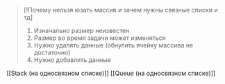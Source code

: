 >[!Почему нельзя юзать массив и зачем нужны связные списки и тд]
>1. Изначально размер неизвестен
>2. Размер во время задачи может изменяться
>3. Нужно удалять данные (обнулить ячейку массива не достаточно)
>4. Нужно добавлять данные


[[Stack (на односвязном списке)]]
[[Queue (на односвязном списке)]]